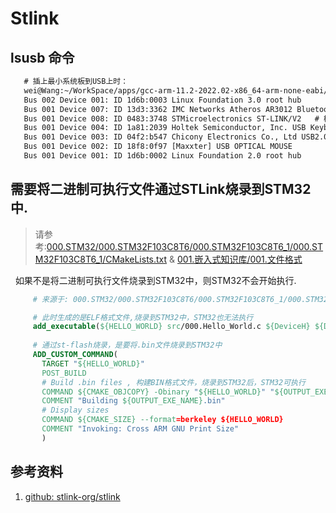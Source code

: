 # Stlink
## lsusb 命令
```txt
   # 插上最小系统板到USB上时：
   wei@Wang:~/WorkSpace/apps/gcc-arm-11.2-2022.02-x86_64-arm-none-eabi/bin$ lsusb 
   Bus 002 Device 001: ID 1d6b:0003 Linux Foundation 3.0 root hub
   Bus 001 Device 007: ID 13d3:3362 IMC Networks Atheros AR3012 Bluetooth 4.0 Adapter
   Bus 001 Device 008: ID 0483:3748 STMicroelectronics ST-LINK/V2   # 检测到了ST-Link-V2 调试器
   Bus 001 Device 004: ID 1a81:2039 Holtek Semiconductor, Inc. USB Keyboard
   Bus 001 Device 003: ID 04f2:b547 Chicony Electronics Co., Ltd USB2.0 VGA UVC WebCam
   Bus 001 Device 002: ID 18f8:0f97 [Maxxter] USB OPTICAL MOUSE 
   Bus 001 Device 001: ID 1d6b:0002 Linux Foundation 2.0 root hub
```

## 需要将二进制可执行文件通过STLink烧录到STM32中.
> 请参考:[000.STM32/000.STM32F103C8T6/000.STM32F103C8T6_1/000.STM32F103C8T6_1/CMakeLists.txt](../000.STM32/000.STM32F103C8T6/000.STM32F103C8T6_1/000.STM32F103C8T6_1/CMakeLists.txt) & [001.嵌入式知识库/001.文件格式](001.嵌入式知识库/001.文件格式/README.md)

&nbsp;&nbsp;如果不是将二进制可执行文件烧录到STM32中，则STM32不会开始执行.
```cmake 
     # 来源于: 000.STM32/000.STM32F103C8T6/000.STM32F103C8T6_1/000.STM32F103C8T6_1/CMakeLists.txt , 截取部分。

     # 此时生成的是ELF格式文件,烧录到STM32中，STM32也无法执行
     add_executable(${HELLO_WORLD} src/000.Hello_World.c ${DeviceH} ${DeviceC} ${DriverH} ${DriverC} ${STARTUP_FILE} ${LINKR_SCRIPT})
     
     # 通过st-flash烧录，是要将.bin文件烧录到STM32中
     ADD_CUSTOM_COMMAND(
       TARGET "${HELLO_WORLD}"
       POST_BUILD
       # Build .bin files , 构建BIN格式文件，烧录到STM32后，STM32可执行
       COMMAND ${CMAKE_OBJCOPY} -Obinary "${HELLO_WORLD}" "${OUTPUT_EXE_NAME}.bin"
       COMMENT "Building ${OUTPUT_EXE_NAME}.bin"
       # Display sizes
       COMMAND ${CMAKE_SIZE} --format=berkeley ${HELLO_WORLD}
       COMMENT "Invoking: Cross ARM GNU Print Size"
       )
```

## 参考资料
1. [github: stlink-org/stlink](https://github.com/stlink-org/stlink)